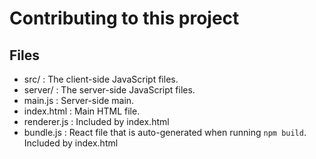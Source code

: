 # Contributing to this project

## Files

- src/ : The client-side JavaScript files.
- server/ : The server-side JavaScript files.
- main.js : Server-side main.
- index.html : Main HTML file.
- renderer.js : Included by index.html
- bundle.js : React file that is auto-generated when running `npm build`. Included by index.html

